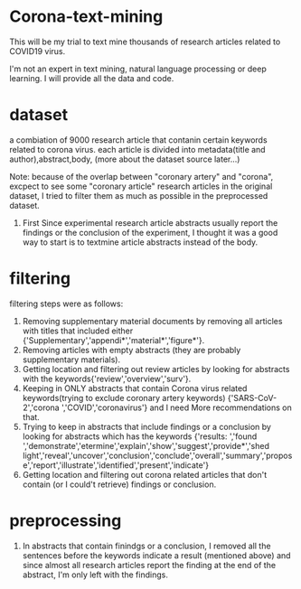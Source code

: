 # Corona-text-mining
This will be my trial to text mine thousands of research articles related to COVID19 virus.

 I'm not an expert in text mining, natural language processing or deep learning. I will provide all the data and code. 

# dataset
a combiation of 9000 research article that contanin certain keywords related to corona virus. each article is divided into metadata(title and author),abstract,body, (more about the dataset source later...)

Note: because of the overlap between "coronary artery" and "corona", excpect to see some "coronary article" research articles in the original dataset, I tried to filter them as much as possible in the preprocessed dataset.

1. First 
Since experimental research article abstracts usually report the findings or the conclusion of the experiment, I thought it was a good way to start is to textmine article abstracts instead of the body.

# filtering
filtering steps were as follows:
1. Removing supplementary material documents by removing all articles with titles that included either  {'Supplementary','appendi*','material*','figure*'}.
2. Removing articles with empty abstracts (they are probably supplementary materials).
3. Getting location and filtering out review articles by looking for abstracts with the keywords{'review','overview','surv'}.
4. Keeping in ONLY abstracts that contain Corona virus related keywords(trying to exclude coronary artery keywords) {'SARS-CoV-2','corona ','COVID','coronavirus'} and I need More recommendations on that.
5. Trying to keep in abstracts that include findings or a conclusion by looking for abstracts which has the keywords {'results: ','found ','demonstrate','etermine','explain','show','suggest','provide*','shed light','reveal','uncover','conclusion','conclude','overall','summary','propose','report','illustrate','identified','present','indicate'}
6. Getting location and filtering out corona related articles that don't contain (or I could't retrieve) findings or conclusion.
    
# preprocessing
1. In abstracts that contain finindgs or a conclusion, I removed all the sentences before the keywords indicate a result (mentioned above) and since almost all research articles report the finding at the end of the abstract, I'm only left with the findings. 
